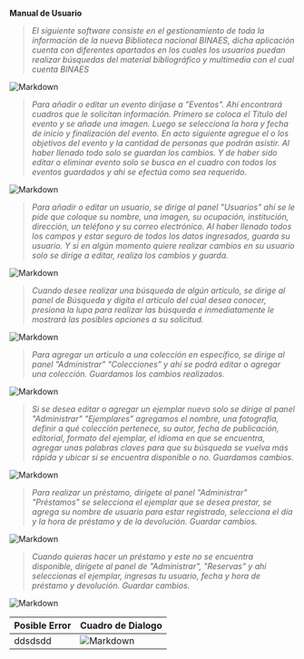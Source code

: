 **Manual de Usuario**
 
> *El siguiente software consiste en el gestionamiento de toda la información de la nueva Biblioteca nacional BINAES, dicha aplicación cuenta con diferentes apartados en los cuales los usuarios puedan realizar búsquedas del material bibliográfico y multimedia con el cual cuenta  BINAES*
 
 
![Markdown](Inicio1.png)


> *Para añadir o editar un evento diríjase a "Eventos". Ahí encontrará cuadros que le solicitan información. Primero se coloca el Título del evento y se añade una imagen. Luego se selecciona la hora y fecha de inicio y finalización del evento. En acto siguiente agregue el o los objetivos del evento y la cantidad de personas que podrán asistir. Al haber llenado todo solo se guardan los cambios. Y de haber sido editar o eliminar evento solo se busca en el cuadro con todos los eventos guardados y ahi se efectúa como sea requerido.*

 
![Markdown](Eventos.png)

 

> *Para añadir o editar un usuario, se dirige al panel "Usuarios" ahí se le pide que coloque su nombre, una imagen, su ocupación, institución, dirección, un teléfono y su correo electrónico. Al haber llenado todos los campos y estar seguro de todos los datos ingresados, guarda su usuario. Y si en algún momento quiere realizar cambios en su usuario solo se dirige a editar, realiza los cambios y guarda.*
 
 
 
![Markdown](Usuario.png)

 

> *Cuando desee realizar una búsqueda de algún artículo, se dirige al panel de Búsqueda y digita el artículo del cúal desea conocer, presiona la lupa para realizar las búsqueda e inmediatamente le mostrará las posibles opciones a su solicitud.*

![Markdown](Busquedas.png)

 

> *Para agregar un artículo a una colección en específico, se dirige al panel "Administrar" "Colecciones" y ahí se podrá editar o agregar una colección. Guardamos los cambios realizados.*

 ![Markdown](Coleccion.png)
 

> *Si se desea editar o agregar un ejemplar nuevo solo se dirige al panel "Administrar" "Ejemplares" agregamos el nombre, una fotografía, definir a qué colección pertenece, su autor, fecha de publicación, editorial, formato del ejemplar, el idioma en que se encuentra, agregar unas palabras claves para que su búsqueda se vuelva más rápida y ubicar si se encuentra disponible o no. Guardamos cambios.*

![Markdown](Ejemplar.png)

 
> *Para realizar un préstamo, dirígete al panel "Administrar" "Préstamos" se selecciona el ejemplar que se desea prestar, se agrega su nombre de usuario para estar registrado, selecciona el día y la hora de préstamo y de la devolución. Guardar cambios.*

![Markdown](Préstamo.png)

 
> *Cuando quieras hacer un préstamo y este no se encuentra disponible, dirígete al panel de "Administrar", "Reservas" y ahí seleccionas el ejemplar, ingresas tu usuario, fecha y hora de préstamo y devolución. Guardar cambios.*

![Markdown](Reserva.png)

 
 
 
 
| Posible Error    |              Cuadro de Dialogo              |
| ---------------- | ------------------------------------------- |
| ddsdsdd          | ![Markdown](Reserva.png)|
